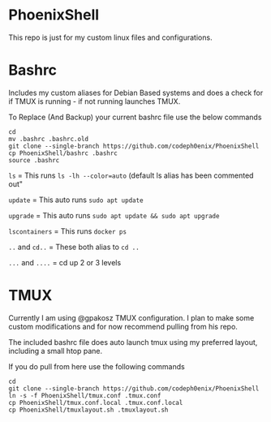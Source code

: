 # PhoenixShell
This repo is just for my custom linux files and configurations.

# Bashrc
Includes my custom aliases for Debian Based systems and does a check for if TMUX is running - if not running launches TMUX.

To Replace (And Backup) your current bashrc file use the below commands

```
cd
mv .bashrc .bashrc.old
git clone --single-branch https://github.com/codeph0enix/PhoenixShell
cp PhoenixShell/bashrc .bashrc
source .bashrc

```
`ls` = This runs `ls -lh --color=auto` (default ls alias has been commented out"

`update` = This auto runs `sudo apt update`

`upgrade` = This auto runs `sudo apt update && sudo apt upgrade`

`lscontainers` = This runs `docker ps`

`..` and `cd..` = These both alias to `cd ..`

`...` and `....` = cd up 2 or 3 levels
# TMUX
Currently I am using @gpakosz TMUX configuration. I plan to make some custom modifications and for now recommend pulling from his repo.

The included bashrc file does auto launch tmux using my preferred layout, including a small htop pane.

If you do pull from here use the following commands

```
cd
git clone --single-branch https://github.com/codeph0enix/PhoenixShell
ln -s -f PhoenixShell/tmux.conf .tmux.conf
cp PhoenixShell/tmux.conf.local .tmux.conf.local
cp PhoenixShell/tmuxlayout.sh .tmuxlayout.sh
```
